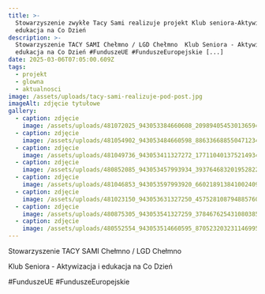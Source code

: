 ```yaml
---
title: >-
  Stowarzyszenie zwykłe Tacy Sami realizuje projekt Klub seniora-Aktywizacja i
  edukacja na Co Dzień
description: >-
  Stowarzyszenie TACY SAMI Chełmno / LGD Chełmno  Klub Seniora - Aktywizacja i
  edukacja na Co Dzień #FunduszeUE #FunduszeEuropejskie [...]
date: 2025-03-06T07:05:00.609Z
tags:
  - projekt
  - glowna
  - aktualnosci
image: /assets/uploads/tacy-sami-realizuje-pod-post.jpg
imageAlt: zdjęcie tytułowe
gallery:
  - caption: zdjęcie
    image: /assets/uploads/481072025_943053384660608_2098940545301365945_n.jpg
  - caption: zdjęcie
    image: /assets/uploads/481054902_943053484660598_8863366885504712342_n.jpg
  - caption: zdjęcie
    image: /assets/uploads/481049736_943053411327272_1771104013752149340_n.jpg
  - caption: zdjęcie
    image: /assets/uploads/480852085_943053457993934_3937646832019528225_n.jpg
  - caption: zdjęcie
    image: /assets/uploads/481046853_943053597993920_6602189138410024090_n.jpg
  - caption: zdjęcie
    image: /assets/uploads/481023150_943053631327250_457528108794885760_n.jpg
  - caption: zdjęcie
    image: /assets/uploads/480875305_943053541327259_3784676254310803854_n.jpg
  - caption: zdjęcie
    image: /assets/uploads/480552554_943053514660595_8705232032311469950_n.jpg
---
```

Stowarzyszenie TACY SAMI Chełmno / LGD Chełmno 

Klub Seniora - Aktywizacja i edukacja na Co Dzień

\#FunduszeUE #FunduszeEuropejskie
